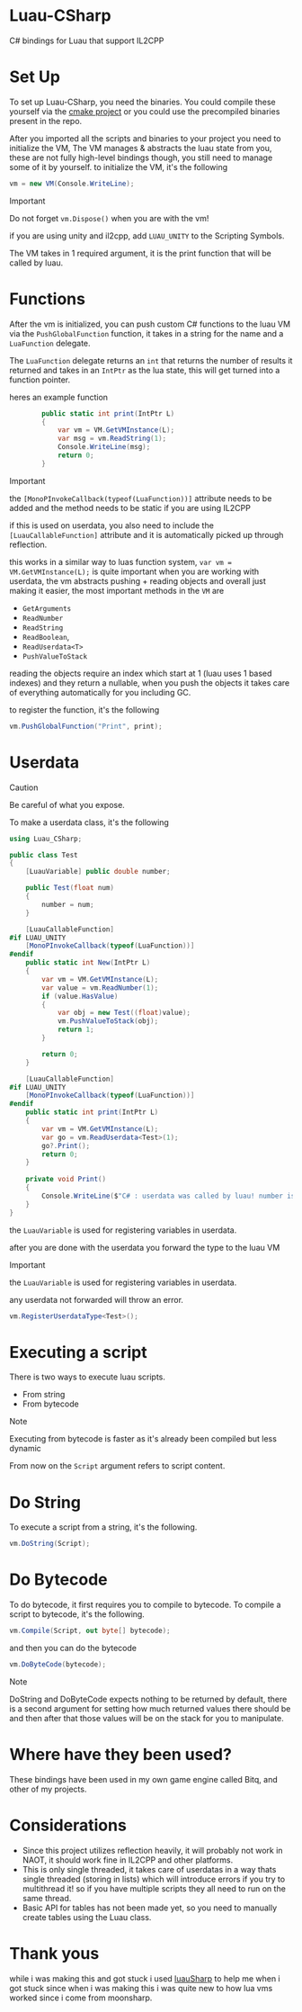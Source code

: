 # Luau-CSharp
C# bindings for Luau that support IL2CPP

# Set Up
To set up Luau-CSharp, you need the binaries. You could compile these yourself via the [cmake project](https://github.com/KinexDev/Luau-CSharp-Build) or you could use the precompiled binaries present in the repo.

After you imported all the scripts and binaries to your project you need to initialize the VM, The VM manages & abstracts the luau state from you, these are not fully high-level bindings though, you still need to manage some of it by yourself.
to initialize the VM, it's the following

```cs
vm = new VM(Console.WriteLine);
```
> [!IMPORTANT]  
> Do not forget `vm.Dispose()` when you are with the vm!
>
> if you are using unity and il2cpp, add `LUAU_UNITY` to the Scripting Symbols.

The VM takes in 1 required argument, it is the print function that will be called by luau.

# Functions
After the vm is initialized, you can push custom C# functions to the luau VM via the `PushGlobalFunction` function, it takes in a string for the name and a `LuaFunction` delegate.

The `LuaFunction` delegate returns an `int` that returns the number of results it returned and takes in an `IntPtr` as the lua state, this will get turned into a function pointer.

heres an example function

```cs
        public static int print(IntPtr L)
        {
            var vm = VM.GetVMInstance(L);
            var msg = vm.ReadString(1);
            Console.WriteLine(msg);
            return 0;
        }
```


> [!IMPORTANT]  
> the `[MonoPInvokeCallback(typeof(LuaFunction))]` attribute needs to be added and the method needs to be static if you are using IL2CPP
> 
> if this is used on userdata, you also need to include the `[LuauCallableFunction]` attribute and it is automatically picked up through reflection.

this works in a similar way to luas function system, `var vm = VM.GetVMInstance(L);` is quite important when you are working with userdata, the vm abstracts pushing + reading objects and overall just making it easier, the most important methods in the `VM` are 
- `GetArguments`
- `ReadNumber`
- `ReadString`
- `ReadBoolean`,
- `ReadUserdata<T>`
- `PushValueToStack`

reading the objects require an index which start at 1 (luau uses 1 based indexes) and they return a nullable, when you push the objects it takes care of everything automatically for you including GC.

to register the function, it's the following

```cs
vm.PushGlobalFunction("Print", print);
```

# Userdata


> [!CAUTION]
> Be careful of what you expose.

To make a userdata class, it's the following

```cs
using Luau_CSharp;

public class Test
{
    [LuauVariable] public double number;

    public Test(float num)
    {
        number = num;
    }

    [LuauCallableFunction]
#if LUAU_UNITY
    [MonoPInvokeCallback(typeof(LuaFunction))]
#endif
    public static int New(IntPtr L)
    {
        var vm = VM.GetVMInstance(L);
        var value = vm.ReadNumber(1);
        if (value.HasValue)
        {
            var obj = new Test((float)value);
            vm.PushValueToStack(obj);
            return 1;
        }

        return 0;
    }

    [LuauCallableFunction]
#if LUAU_UNITY
    [MonoPInvokeCallback(typeof(LuaFunction))]
#endif
    public static int print(IntPtr L)
    {
        var vm = VM.GetVMInstance(L);
        var go = vm.ReadUserdata<Test>(1);
        go?.Print();
        return 0;
    }
    
    private void Print()
    {
        Console.WriteLine($"C# : userdata was called by luau! number is {number}.");
    }
}
```

the `LuauVariable` is used for registering variables in userdata.

after you are done with the userdata you forward the type to the luau VM

> [!IMPORTANT]  
> the `LuauVariable` is used for registering variables in userdata.
>
> any userdata not forwarded will throw an error.

```cs
vm.RegisterUserdataType<Test>();
```

# Executing a script
There is two ways to execute luau scripts.
- From string
- From bytecode

> [!NOTE]
> Executing from bytecode is faster as it's already been compiled but less dynamic

From now on the `Script` argument refers to script content.

# Do String
To execute a script from a string, it's the following.

```cs
vm.DoString(Script);
```

# Do Bytecode
To do bytecode, it first requires you to compile to bytecode. To compile a script to bytecode, it's the following.

```cs
vm.Compile(Script, out byte[] bytecode);
```

and then you can do the bytecode

```cs
vm.DoByteCode(bytecode);
```

> [!Note]
> DoString and DoByteCode expects nothing to be returned by default, there is a second argument for setting how much returned values there should be and then after that those values will be on the stack for you to manipulate.

# Where have they been used?
These bindings have been used in my own game engine called Bitq, and other of my projects.

# Considerations
- Since this project utilizes reflection heavily, it will probably not work in NAOT, it should work fine in IL2CPP and other platforms.
- This is only single threaded, it takes care of userdatas in a way thats single threaded (storing in lists) which will introduce errors if you try to multithread it! so if you have multiple scripts they all need to run on the same thread.
- Basic API for tables has not been made yet, so you need to manually create tables using the Luau class.

# Thank yous
while i was making this and got stuck i used [luauSharp](https://github.com/TigersUniverse/LuauSharp/tree/main) to help me when i got stuck since when i was making this i was quite new to how lua vms worked since i come from moonsharp.
